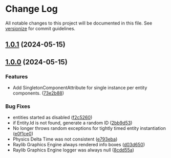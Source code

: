 # Change Log

All notable changes to this project will be documented in this file. See [versionize](https://github.com/versionize/versionize) for commit guidelines.

<a name="1.0.1"></a>
## [1.0.1](https://www.github.com/thiagomvas/Basalt/releases/tag/v1.0.1) (2024-05-15)

<a name="1.0.0"></a>
## [1.0.0](https://www.github.com/thiagomvas/Basalt/releases/tag/v1.0.0) (2024-05-15)

### Features

* Add SingletonComponentAttribute for single instance per entity components. ([73e2b88](https://www.github.com/thiagomvas/Basalt/commit/73e2b88d88ffe8a9d4a3733f3b63538016387565))

### Bug Fixes

* entities started as disabled ([f2c5260](https://www.github.com/thiagomvas/Basalt/commit/f2c52600036aa3c78f50197e8ff7565bce4f09bc))
* if Entity.Id is not found, generate a random ID ([2bb9d53](https://www.github.com/thiagomvas/Basalt/commit/2bb9d532bb6754803bb08fc9e52d173813ae17fd))
* No longer throws random exceptions for tightly timed entity instantiation ([e0f1ce0](https://www.github.com/thiagomvas/Basalt/commit/e0f1ce08e3b544ffd07b10e1809656eb94e1a11b))
* Physics Delta Time was not consistent ([e793eba](https://www.github.com/thiagomvas/Basalt/commit/e793eba484f1c517217dfaff2528fdf089544006))
* Raylib Graphics Engine always rendered info boxes ([d03d650](https://www.github.com/thiagomvas/Basalt/commit/d03d6502fa1896d2712af0b4c05991eebfe9e6ef))
* Raylib Graphics Engine logger was always null ([8cdd55a](https://www.github.com/thiagomvas/Basalt/commit/8cdd55acbb13ca378500a70ea55acfac2396618d))

